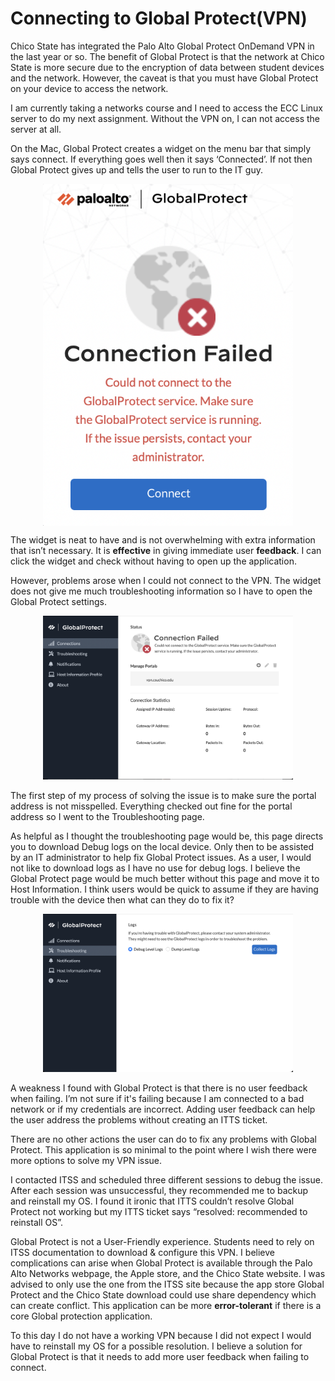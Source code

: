 # Connecting to Global Protect(VPN)


Chico State has integrated the Palo Alto Global Protect OnDemand VPN in the last year or so. The benefit of Global Protect is that the network at Chico State is more secure due to the encryption of data between student devices and the network. However, the caveat is that you must have Global Protect on your device to access the network. 

I am currently taking a networks course and I need to access the ECC Linux server to do my next assignment. Without the VPN on, I can not access the server at all. 

On the Mac, Global Protect creates a widget on the menu bar that simply says connect. If everything goes well then it says ‘Connected’. If not then Global Protect gives up and tells the user to run to the IT guy. 

<p align="center">
  <img src ="../assets/widget.png" alt="widget-picture" align="center" width="400"/>
</p>

The widget is neat to have and is not overwhelming with extra information that isn’t necessary. It is **effective** in giving immediate user **feedback**. I can click the widget and check without having to open up the application.

However, problems arose when I could not connect to the VPN. The widget does not give me much troubleshooting information so I have to open the Global Protect settings.

<p align="center">
  <img src ="../assets/settings.png" alt="settings-picture" width="400"/>
</p>

The first step of my process of solving the issue is to make sure the portal address is not misspelled. Everything checked out fine for the portal address so I went to the Troubleshooting page. 

As helpful as I thought the troubleshooting page would be, this page directs you to download Debug logs on the local device. Only then to be assisted by an IT administrator to help fix Global Protect issues. As a user, I would not like to download logs as I have no use for debug logs. I believe the Global Protect page would be much better without this page and move it to Host Information. I think users would be quick to assume if they are having trouble with the device then what can they do to fix it?

<p align="center">
  <img src ="../assets/troubleshooting.png" alt="troubleshooting-picture" width="400"/>
</p>

A weakness I found with Global Protect is that there is no user feedback when failing. I’m not sure if it's failing because I am connected to a bad network or if my credentials are incorrect. Adding user feedback can help the user address the problems without creating an ITTS ticket. 

There are no other actions the user can do to fix any problems with Global Protect. This application is so minimal to the point where I wish there were more options to solve my VPN issue. 



I contacted ITSS and scheduled three different sessions to debug the issue. After each session was unsuccessful, they recommended me to backup and reinstall my OS. I found it ironic that ITTS couldn’t resolve Global Protect not working but my ITTS ticket says “resolved: recommended to reinstall OS”. 

Global Protect is not a User-Friendly experience. Students need to rely on ITSS documentation to download & configure this VPN.  I believe complications can arise when Global Protect is available through the Palo Alto Networks webpage, the Apple store, and the Chico State website. I was advised to only use the one from the ITSS site because the app store Global Protect and the Chico State download could use share dependency which can create conflict. This application can be more **error-tolerant** if there is a core Global protection application.

To this day I do not have a working VPN because I did not expect I would have to reinstall my OS for a possible resolution. I believe a solution for Global Protect is that it needs to add more user feedback when failing to connect.




